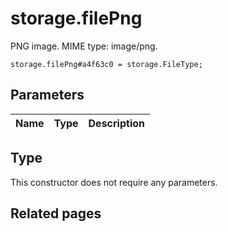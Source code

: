 # storage.filePng
PNG image. MIME type: image/png.

```
storage.filePng#a4f63c0 = storage.FileType;
```

## Parameters
| Name | Type | Description |
| ---- | :----: | ----------- |


## Type
This constructor does not require any parameters.

## Related pages
